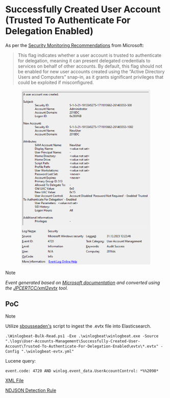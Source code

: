 # Successfully Created User Account (Trusted To Authenticate For Delegation Enabled)

As per the [Security Monitoring Recommendations](https://learn.microsoft.com/en-us/previous-versions/windows/it-pro/windows-10/security/threat-protection/auditing/event-4720#security-monitoring-recommendations) from Microsoft:
> This flag indicates whether a user account is trusted to authenticate for delegation, meaning it can present delegated credentials to services on behalf of other accounts. By default, this flag should not be enabled for new user accounts created using the “Active Directory Users and Computers” snap-in, as it grants significant privileges that could be exploited if misconfigured.

<div align="center">
    <img alt="Successfully Created User Account (Trusted To Authenticate For Delegation Enabled)" src="/logs/User-Accounts-Management/Successfully-Created-User-Account/Trusted-To-Authenticate-For-Delegation-Enabled/img/Trusted-To-Authenticate-For-Delegation-Enabled.png" width="80%">
</div>

> [!NOTE]
> *Event generated based on [Microsoft documentation](https://learn.microsoft.com/en-us/previous-versions/windows/it-pro/windows-10/security/threat-protection/auditing/event-4720) and converted using the [JPCERTCC/xml2evtx](https://github.com/JPCERTCC/xml2evtx) tool.*

## PoC
> [!NOTE]
> Utilize [sbousseaden's](https://github.com/sbousseaden/EVTX-ATTACK-SAMPLES) script to ingest the .evtx file into Elasticsearch.

```
.\Winlogbeat-Bulk-Read.ps1 -Exe .\winlogbeat\winlogbeat.exe -Source ".\logs\User-Accounts-Management\Successfully-Created-User-Account\Trusted-To-Authenticate-For-Delegation-Enabled\evtx\*.evtx" -Config ".\winlogbeat-evtx.yml"
```

Lucene query:

```
event.code: 4720 AND winlog.event_data.UserAccountControl: *%%2098*
```

[XML File](/logs/User-Accounts-Management/Successfully-Created-User-Account/Trusted-To-Authenticate-For-Delegation-Enabled/xml/Trusted-To-Authenticate-For-Delegation-Enabled.xml)

[NDJSON Detection Rule](/logs/User-Accounts-Management/Successfully-Created-User-Account/Trusted-To-Authenticate-For-Delegation-Enabled/ndjson/POC-Trusted-To-Authenticate-For-Delegation-Enabled.ndjson)